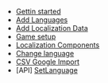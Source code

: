 <!-- TODO: Complete with your own sidebar structure and enable sidebar in index.html - or delete this file. -->
- [Gettin started](/00_Getting_started.md)
- [Add Languages](/01_Add_Languages.md)
- [Add Localization Data](/02_Add_Localization_Data.md)
- [Game setup](/03_Game_Setup.md)
- [Localization Components](/04_Localization_Components.md)
- [Change language](/05_Change_Language.md)
- [CSV Google Import](/06_CSV_Google_Import.md)
- [API]
   [SetLanguage](/07_API/01_SetLanguage.md)
